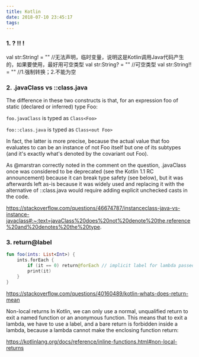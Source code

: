 ```yaml
---
title: Kotlin
date: 2018-07-10 23:45:17
tags:
---
```


### 1. ? !! !
val str:String! = ""  //无法声明，临时变量，说明这是Kotlin调用Java代码产生的，如果要使用，最好用可空类型
val str:String? = ""  //可空类型
val str:String!! = "" //1.强制转换；2.不能为空

<!-- more -->

### 2. .javaClass vs ::class.java
The difference in these two constructs is that, for an expression foo of static (declared or inferred) type Foo:

`foo.javaClass` is typed as `Class<Foo>`

`foo::class.java` is typed as `Class<out Foo>`

In fact, the latter is more precise, because the actual value that foo evaluates to can be an instance of not Foo itself but one of its subtypes (and it's exactly what's denoted by the covariant out Foo).

As @marstran correctly noted in the comment on the question, .javaClass once was considered to be deprecated (see the Kotlin 1.1 RC announcement) because it can break type safety (see below), but it was afterwards left as-is because it was widely used and replacing it with the alternative of ::class.java would require adding explicit unchecked casts in the code.

https://stackoverflow.com/questions/46674787/instanceclass-java-vs-instance-javaclass#:~:text=javaClass%20does%20not%20denote%20the,reference%20and%20denotes%20the%20type.

### 3. return@label
``` kotlin
fun foo(ints: List<Int>) {
    ints.forEach {
        if (it == 0) return@forEach // implicit label for lambda passed to forEach
        print(it)
    }
}
```
https://stackoverflow.com/questions/40160489/kotlin-whats-does-return-mean

Non-local returns
In Kotlin, we can only use a normal, unqualified return to exit a named function or an anonymous function. This means that to exit a lambda, we have to use a label, and a bare return is forbidden inside a lambda, because a lambda cannot make the enclosing function return:

https://kotlinlang.org/docs/reference/inline-functions.html#non-local-returns